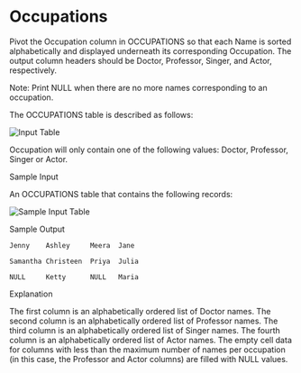 # Occupations
Pivot the Occupation column in OCCUPATIONS so that each Name is sorted alphabetically and displayed underneath its corresponding Occupation. The output column headers should be Doctor, Professor, Singer, and Actor, respectively.

Note: Print NULL when there are no more names corresponding to an occupation.

The OCCUPATIONS table is described as follows:

![Input Table](https://s3.amazonaws.com/hr-challenge-images/12889/1443816414-2a465532e7-1.png)

Occupation will only contain one of the following values: Doctor, Professor, Singer or Actor.

Sample Input

An OCCUPATIONS table that contains the following records:

![Sample Input Table](https://s3.amazonaws.com/hr-challenge-images/12890/1443817648-1b2b8add45-2.png)

Sample Output

    Jenny    Ashley     Meera  Jane

    Samantha Christeen  Priya  Julia

    NULL     Ketty      NULL   Maria

Explanation

The first column is an alphabetically ordered list of Doctor names. 
The second column is an alphabetically ordered list of Professor names. 
The third column is an alphabetically ordered list of Singer names. 
The fourth column is an alphabetically ordered list of Actor names. 
The empty cell data for columns with less than the maximum number of names per occupation (in this case, the Professor and Actor columns) are filled with NULL values.